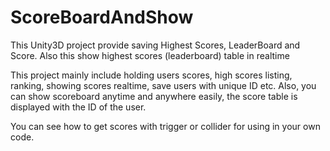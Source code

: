 # ScoreBoardAndShow
This Unity3D project provide saving Highest Scores, LeaderBoard and Score. Also this show highest scores (leaderboard) table in realtime

This project mainly include holding users scores, high scores listing, ranking, showing scores realtime, save users with unique ID etc.
Also, you can show scoreboard anytime and anywhere easily, the score table is displayed with the ID of the user. 

You can see how to get scores with trigger or collider for using in your own code. 
